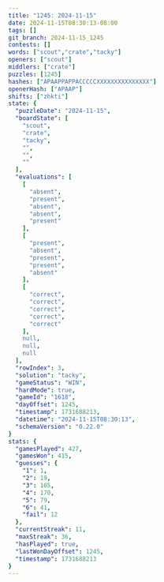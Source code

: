 ```yaml
---
title: "1245: 2024-11-15"
date: 2024-11-15T08:30:13-08:00
tags: []
git_branch: 2024-11-15_1245
contests: []
words: ["scout","crate","tacky"]
openers: ["scout"]
middlers: ["crate"]
puzzles: [1245]
hashes: ["APAAPPAPPACCCCCXXXXXXXXXXXXXXX"]
openerHash: ["APAAP"]
shifts: ["zhkti"]
state: {
  "puzzleDate": "2024-11-15",
  "boardState": [
    "scout",
    "crate",
    "tacky",
    "",
    "",
    ""
  ],
  "evaluations": [
    [
      "absent",
      "present",
      "absent",
      "absent",
      "present"
    ],
    [
      "present",
      "absent",
      "present",
      "present",
      "absent"
    ],
    [
      "correct",
      "correct",
      "correct",
      "correct",
      "correct"
    ],
    null,
    null,
    null
  ],
  "rowIndex": 3,
  "solution": "tacky",
  "gameStatus": "WIN",
  "hardMode": true,
  "gameId": "1618",
  "dayOffset": 1245,
  "timestamp": 1731688213,
  "datetime": "2024-11-15T08:30:13",
  "schemaVersion": "0.22.0"
}
stats: {
  "gamesPlayed": 427,
  "gamesWon": 415,
  "guesses": {
    "1": 1,
    "2": 19,
    "3": 105,
    "4": 170,
    "5": 79,
    "6": 41,
    "fail": 12
  },
  "currentStreak": 11,
  "maxStreak": 36,
  "hasPlayed": true,
  "lastWonDayOffset": 1245,
  "timestamp": 1731688213
}
---
```

<!-- more -->
